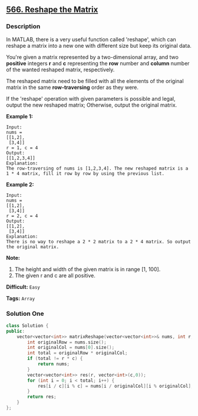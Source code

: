 ## [566. Reshape the Matrix](https://leetcode.com/problems/reshape-the-matrix/#/description)

### Description

In MATLAB, there is a very useful function called 'reshape', which can reshape a matrix into a new one with different size but keep its original data.

You're given a matrix represented by a two-dimensional array, and two **positive** integers **r** and **c** representing the **row** number and **column** number of the wanted reshaped matrix, respectively.

The reshaped matrix need to be filled with all the elements of the original matrix in the same **row-traversing** order as they were.

If the 'reshape' operation with given parameters is possible and legal, output the new reshaped matrix; Otherwise, output the original matrix.

**Example 1:**

```
Input: 
nums = 
[[1,2],
 [3,4]]
r = 1, c = 4
Output: 
[[1,2,3,4]]
Explanation:
The row-traversing of nums is [1,2,3,4]. The new reshaped matrix is a 1 * 4 matrix, fill it row by row by using the previous list.

```

**Example 2:**

```
Input: 
nums = 
[[1,2],
 [3,4]]
r = 2, c = 4
Output: 
[[1,2],
 [3,4]]
Explanation:
There is no way to reshape a 2 * 2 matrix to a 2 * 4 matrix. So output the original matrix.

```

**Note:**

1. The height and width of the given matrix is in range [1, 100].
2. The given r and c are all positive.



**Difficult:** `Easy`

**Tags:** `Array`



### Solution One

```c++
class Solution {
public:
    vector<vector<int>> matrixReshape(vector<vector<int>>& nums, int r, int c) {
        int originalRow = nums.size();
        int originalCol = nums[0].size();
        int total = originalRow * originalCol;
        if (total != r * c) {
            return nums;
        }
        vector<vector<int>> res(r, vector<int>(c,0));
        for (int i = 0; i < total; i++) {
            res[i / c][i % c] = nums[i / originalCol][i % originalCol];
        }
        return res;
    }
};
```



